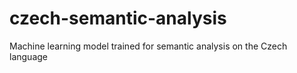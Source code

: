 # czech-semantic-analysis
Machine learning model trained for semantic analysis on the Czech language
